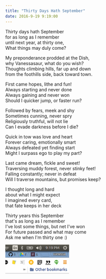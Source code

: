 ```yaml
---
title: "Thirty Days Hath September"
date: 2016-9-19 9:19:00
---
```


Thirty days hath September <br>
for as long as I remember <br>
until next year, at thirty one,<br>
What things may duly come? <br>

My preponderance prodded at the Dish, <br>
why Vanessasaur, what do you wish? <br>
Thoughts climbing hills, far up and down <br>
from the foothills side, back toward town. <br>

First came hopes, lithe and fun! <br>
Always starting and never done <br>
Always gaining and never won <br>
Should I quicker jump, or faster run? <br>

Followed by fears, meek and shy <br>
Sometimes cunning, never spry <br>
Religiously truthful, will not lie <br>
Can I evade darkness before I die? <br>

Quick in tow was love and heart <br>
Forever caring, emotionally smart <br>
Always defeated yet finding start <br>
Might I surpass ego to play my part? <br>

Last came dream, fickle and sweet! <br>
Traversing muddy forest, never stinky feet! <br>
Falling constantly; never in defeat <br>
Will I traverse mountains, but promises keep? <br>

I thought long and hard <br>
about what I might expect <br>
I imagined every card, <br>
that fate keeps in her deck <br>

Thirty years this September <br>
that's as long as I remember <br>
I've lost some things, but net I've won <br>
For future passed and what may come <br>
Ask me when I'm thirty one :) <br>

<div>
    <a href="/assets/images/posts/birthday/919.png" target="_blank"><img src="/assets/images/posts/birthday/919.png" style="width:200px"/></a>
</div><br>
